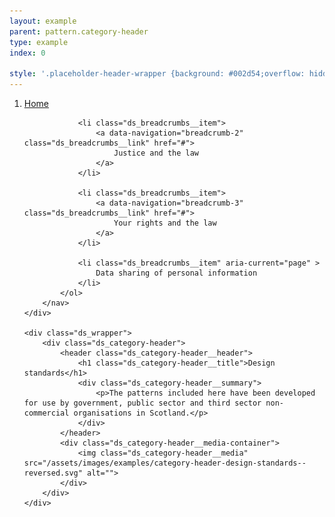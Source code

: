 ```yaml
---
layout: example
parent: pattern.category-header
type: example
index: 0

style: '.placeholder-header-wrapper {background: #002d54;overflow: hidden;}.example-frame__content {padding-left: 0; padding-right: 0;}'
---
```


<div class="placeholder-header-wrapper  ds_reversed">
    <div class="ds_wrapper">
        <nav aria-label="Breadcrumb">
            <ol class="ds_breadcrumbs">
                <li class="ds_breadcrumbs__item">
                    <a data-navigation="breadcrumb-1" class="ds_breadcrumbs__link" href="#">
                        Home
                    </a>
                </li>
                
                <li class="ds_breadcrumbs__item">
                    <a data-navigation="breadcrumb-2" class="ds_breadcrumbs__link" href="#">
                        Justice and the law
                    </a>
                </li>
                
                <li class="ds_breadcrumbs__item">
                    <a data-navigation="breadcrumb-3" class="ds_breadcrumbs__link" href="#">
                        Your rights and the law
                    </a>
                </li>

                <li class="ds_breadcrumbs__item" aria-current="page" >
                    Data sharing of personal information
                </li>
            </ol>
        </nav>
    </div>

    <div class="ds_wrapper">
        <div class="ds_category-header">
            <header class="ds_category-header__header">
                <h1 class="ds_category-header__title">Design standards</h1>
                <div class="ds_category-header__summary">
                    <p>The patterns included here have been developed for use by government, public sector and third sector non-commercial organisations in Scotland.</p>
                </div>
            </header>
            <div class="ds_category-header__media-container">
                <img class="ds_category-header__media" src="/assets/images/examples/category-header-design-standards--reversed.svg" alt="">
            </div>
        </div>
    </div>
</div>
